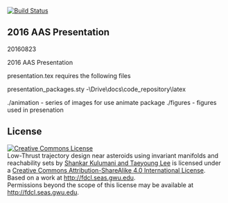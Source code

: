 [![Build Status](https://travis-ci.org/skulumani/2016_AAS_presentation.svg?branch=master)](https://travis-ci.org/skulumani/2016_AAS_presentation)

## 2016 AAS Presentation

20160823

2016 AAS Presentation

presentation.tex requires the following files

presentation_packages.sty -\Drive\docs\code_repository\latex

./animation - series of images for use animate package 
./figures - figures used in presenation

## License

<a rel="license" href="http://creativecommons.org/licenses/by-sa/4.0/"><img alt="Creative Commons License" style="border-width:0" src="https://i.creativecommons.org/l/by-sa/4.0/88x31.png" /></a><br /><span xmlns:dct="http://purl.org/dc/terms/" property="dct:title">Low-Thrust trajectory design near asteroids using invariant manifolds and reachability sets</span> by <a xmlns:cc="http://creativecommons.org/ns#" href="http://fdcl.seas.gwu.edu" property="cc:attributionName" rel="cc:attributionURL">Shankar Kulumani and Taeyoung Lee</a> is licensed under a <a rel="license" href="http://creativecommons.org/licenses/by-sa/4.0/">Creative Commons Attribution-ShareAlike 4.0 International License</a>.<br />Based on a work at <a xmlns:dct="http://purl.org/dc/terms/" href="http://fdcl.seas.gwu.edu" rel="dct:source">http://fdcl.seas.gwu.edu</a>.<br />Permissions beyond the scope of this license may be available at <a xmlns:cc="http://creativecommons.org/ns#" href="http://fdcl.seas.gwu.edu" rel="cc:morePermissions">http://fdcl.seas.gwu.edu</a>.

